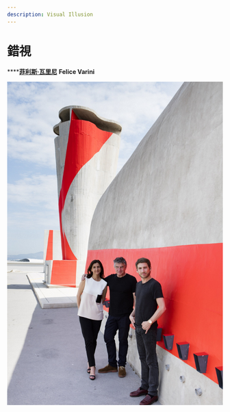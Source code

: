 ```yaml
---
description: Visual Illusion
---
```


# 錯視

\*\*\*\*[**菲利斯·瓦里尼**](https://www.indetail.com.tw/archives/24020) **Felice Varini**

![&#x83F2;&#x5229;&#x65AF;&#xB7;&#x74E6;&#x91CC;&#x5C3C;](.gitbook/assets/image%20%281%29.png)

